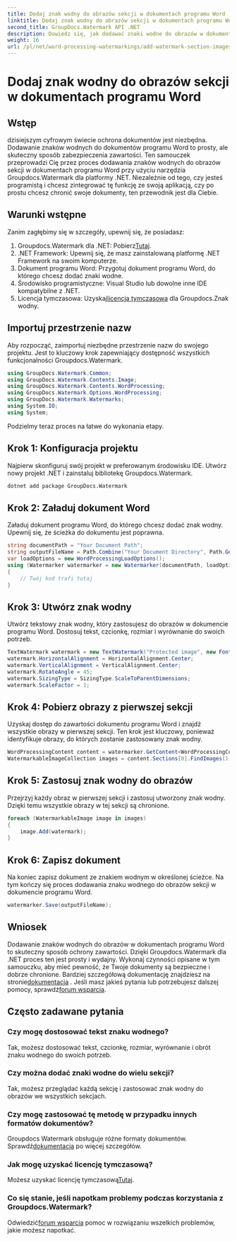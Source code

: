 ```yaml
---
title: Dodaj znak wodny do obrazów sekcji w dokumentach programu Word
linktitle: Dodaj znak wodny do obrazów sekcji w dokumentach programu Word
second_title: GroupDocs.Watermark API .NET
description: Dowiedz się, jak dodawać znaki wodne do obrazów w dokumentach programu Word przy użyciu narzędzia Groupdocs dla platformy .NET. Postępuj zgodnie z naszym przewodnikiem, aby zapewnić bezpieczną i profesjonalną ochronę dokumentów.
weight: 16
url: /pl/net/word-processing-watermarkings/add-watermark-section-images-word-docs/
---
```


# Dodaj znak wodny do obrazów sekcji w dokumentach programu Word

## Wstęp
dzisiejszym cyfrowym świecie ochrona dokumentów jest niezbędna. Dodawanie znaków wodnych do dokumentów programu Word to prosty, ale skuteczny sposób zabezpieczenia zawartości. Ten samouczek przeprowadzi Cię przez proces dodawania znaków wodnych do obrazów sekcji w dokumentach programu Word przy użyciu narzędzia Groupdocs.Watermark dla platformy .NET. Niezależnie od tego, czy jesteś programistą i chcesz zintegrować tę funkcję ze swoją aplikacją, czy po prostu chcesz chronić swoje dokumenty, ten przewodnik jest dla Ciebie.
## Warunki wstępne
Zanim zagłębimy się w szczegóły, upewnij się, że posiadasz:
1.  Groupdocs.Watermark dla .NET: Pobierz[Tutaj](https://releases.groupdocs.com/Watermark/net/).
2. .NET Framework: Upewnij się, że masz zainstalowaną platformę .NET Framework na swoim komputerze.
3. Dokument programu Word: Przygotuj dokument programu Word, do którego chcesz dodać znaki wodne.
4. Środowisko programistyczne: Visual Studio lub dowolne inne IDE kompatybilne z .NET.
5.  Licencja tymczasowa: Uzyskaj[licencja tymczasowa](https://purchase.groupdocs.com/temporary-license/) dla Groupdocs.Znak wodny.
## Importuj przestrzenie nazw
Aby rozpocząć, zaimportuj niezbędne przestrzenie nazw do swojego projektu. Jest to kluczowy krok zapewniający dostępność wszystkich funkcjonalności Groupdocs.Watermark.
```csharp
using GroupDocs.Watermark.Common;
using GroupDocs.Watermark.Contents.Image;
using GroupDocs.Watermark.Contents.WordProcessing;
using GroupDocs.Watermark.Options.WordProcessing;
using GroupDocs.Watermark.Watermarks;
using System.IO;
using System;
```
Podzielmy teraz proces na łatwe do wykonania etapy.
## Krok 1: Konfiguracja projektu
Najpierw skonfiguruj swój projekt w preferowanym środowisku IDE. Utwórz nowy projekt .NET i zainstaluj bibliotekę Groupdocs.Watermark.
```bash
dotnet add package GroupDocs.Watermark
```
## Krok 2: Załaduj dokument Word
Załaduj dokument programu Word, do którego chcesz dodać znak wodny. Upewnij się, że ścieżka do dokumentu jest poprawna.
```csharp
string documentPath = "Your Document Path";
string outputFileName = Path.Combine("Your Document Directory", Path.GetFileName(documentPath));
var loadOptions = new WordProcessingLoadOptions();
using (Watermarker watermarker = new Watermarker(documentPath, loadOptions))
{
    // Twój kod trafi tutaj
}
```
## Krok 3: Utwórz znak wodny
Utwórz tekstowy znak wodny, który zastosujesz do obrazów w dokumencie programu Word. Dostosuj tekst, czcionkę, rozmiar i wyrównanie do swoich potrzeb.
```csharp
TextWatermark watermark = new TextWatermark("Protected image", new Font("Arial", 8));
watermark.HorizontalAlignment = HorizontalAlignment.Center;
watermark.VerticalAlignment = VerticalAlignment.Center;
watermark.RotateAngle = 45;
watermark.SizingType = SizingType.ScaleToParentDimensions;
watermark.ScaleFactor = 1;
```
## Krok 4: Pobierz obrazy z pierwszej sekcji
Uzyskaj dostęp do zawartości dokumentu programu Word i znajdź wszystkie obrazy w pierwszej sekcji. Ten krok jest kluczowy, ponieważ identyfikuje obrazy, do których zostanie zastosowany znak wodny.
```csharp
WordProcessingContent content = watermarker.GetContent<WordProcessingContent>();
WatermarkableImageCollection images = content.Sections[0].FindImages();
```
## Krok 5: Zastosuj znak wodny do obrazów
Przejrzyj każdy obraz w pierwszej sekcji i zastosuj utworzony znak wodny. Dzięki temu wszystkie obrazy w tej sekcji są chronione.
```csharp
foreach (WatermarkableImage image in images)
{
    image.Add(watermark);
}
```
## Krok 6: Zapisz dokument
Na koniec zapisz dokument ze znakiem wodnym w określonej ścieżce. Na tym kończy się proces dodawania znaku wodnego do obrazów sekcji w dokumencie programu Word.
```csharp
watermarker.Save(outputFileName);
```
## Wniosek
Dodawanie znaków wodnych do obrazów w dokumentach programu Word to skuteczny sposób ochrony zawartości. Dzięki Groupdocs.Watermark dla .NET proces ten jest prosty i wydajny. Wykonaj czynności opisane w tym samouczku, aby mieć pewność, że Twoje dokumenty są bezpieczne i dobrze chronione.
 Bardziej szczegółową dokumentację znajdziesz na stronie[dokumentacja](https://tutorials.groupdocs.com/Watermark/net/) . Jeśli masz jakieś pytania lub potrzebujesz dalszej pomocy, sprawdź[forum wsparcia](https://forum.groupdocs.com/c/watermark/19).
## Często zadawane pytania
### Czy mogę dostosować tekst znaku wodnego?
Tak, możesz dostosować tekst, czcionkę, rozmiar, wyrównanie i obrót znaku wodnego do swoich potrzeb.
### Czy można dodać znaki wodne do wielu sekcji?
Tak, możesz przeglądać każdą sekcję i zastosować znak wodny do obrazów we wszystkich sekcjach.
### Czy mogę zastosować tę metodę w przypadku innych formatów dokumentów?
 Groupdocs Watermark obsługuje różne formaty dokumentów. Sprawdź[dokumentacja](https://tutorials.groupdocs.com/Watermark/net/) po więcej szczegółów.
### Jak mogę uzyskać licencję tymczasową?
 Możesz uzyskać licencję tymczasową[Tutaj](https://purchase.groupdocs.com/temporary-license/).
### Co się stanie, jeśli napotkam problemy podczas korzystania z Groupdocs.Watermark?
 Odwiedzić[forum wsparcia](https://forum.groupdocs.com/c/watermark/19) pomoc w rozwiązaniu wszelkich problemów, jakie możesz napotkać.